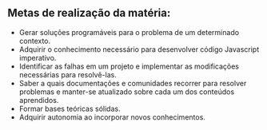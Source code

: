 ## Metas de realização da matéria:

 - Gerar soluções programáveis para o problema de um determinado contexto.
 - Adquirir o conhecimento necessário para desenvolver código Javascript imperativo.
 - Identificar as falhas em um projeto e implementar as modificações necessárias para resolvê-las.
 - Saber a quais documentações e comunidades recorrer para resolver problemas e manter-se atualizado sobre cada um dos conteúdos aprendidos.
 - Formar bases teóricas sólidas.
 - Adquirir autonomia ao incorporar novos conhecimentos.
